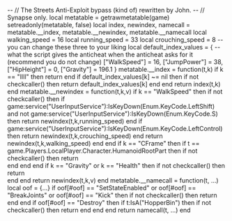 -- // The Streets Anti-Exploit bypass (kind of) rewritten by John.
-- // Synapse only.
local metatable = getrawmetatable(game)
setreadonly(metatable, false)
local index, newindex, namecall = metatable.__index, metatable.__newindex, metatable.__namecall
local walking_speed = 16
local running_speed = 33
local crouching_speed = 8 -- you can change these three to your liking
local default_index_values = { -- what the script gives the anticheat when the anticheat asks for it (recommend you do not change)
	["WalkSpeed"] = 16,
	["JumpPower"] = 38,
	["HipHeight"] = 0,
	["Gravity"] = 196.1
}
metatable.__index = function(t,k)
	if k == "IlIl" then
		return
	end
	if default_index_values[k] ~= nil then
		if not checkcaller() then
			return default_index_values[k]
		end
	end
	return index(t,k)
end
metatable.__newindex = function(t,k,v)
	if k == "WalkSpeed" then
		if not checkcaller() then
			if game:service("UserInputService"):IsKeyDown(Enum.KeyCode.LeftShift) and not game:service("UserInputService"):IsKeyDown(Enum.KeyCode.S) then
				return newindex(t,k,running_speed)
			end
			if game:service("UserInputService"):IsKeyDown(Enum.KeyCode.LeftControl) then
				return newindex(t,k,crouching_speed)
			end
			return newindex(t,k,walking_speed)
		end
	end
	if k == "CFrame" then
		if t == game.Players.LocalPlayer.Character.HumanoidRootPart then
			if not checkcaller() then
				return	
			end
		end
	end
	if k == "Gravity" or k == "Health" then
		if not checkcaller() then
			return	
		end
	end
	return newindex(t,k,v)
end
metatable.__namecall = function(t, ...)
	local oof = {...}
	if oof[#oof] == "SetStateEnabled" or oof[#oof] == "BreakJoints" or oof[#oof] == "Kick" then
		if not checkcaller() then
			return
		end
	end
	if oof[#oof] == "Destroy" then
		if t:IsA("HopperBin") then
			if not checkcaller() then
				return
			end
		end
	end
	return namecall(t, ...)
end
